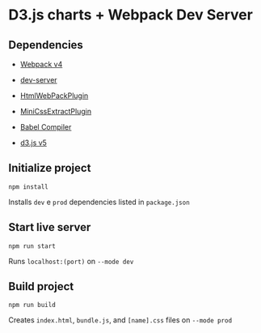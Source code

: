 # D3.js charts + Webpack Dev Server

## Dependencies

* [Webpack v4](https://webpack.js.org/)
* [dev-server](https://github.com/webpack/webpack-dev-server)
* [HtmlWebPackPlugin](https://github.com/jantimon/html-webpack-plugin)
* [MiniCssExtractPlugin](https://github.com/webpack-contrib/mini-css-extract-plugin)
* [Babel Compiler](http://babeljs.io/)

* [d3.js v5](https://github.com/d3/d3/blob/master/API.md)

## Initialize project

```
npm install
```
Installs `dev` e `prod` dependencies listed in `package.json`

## Start live server

```
npm run start
```
Runs `localhost:(port)` on `--mode dev`

## Build project

```
npm run build
```
Creates `index.html`, `bundle.js`, and `[name].css` files on `--mode prod`
